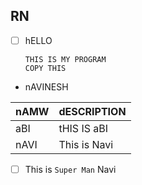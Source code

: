 ## RN

- [ ] hELLO

      THIS IS MY PROGRAM
      COPY THIS

- nAVINESH

| nAMW | dESCRIPTION |
| - | - |
| aBI | tHIS IS aBI |
| nAVI | This is Navi |


- [ ] This is `Super Man` Navi

